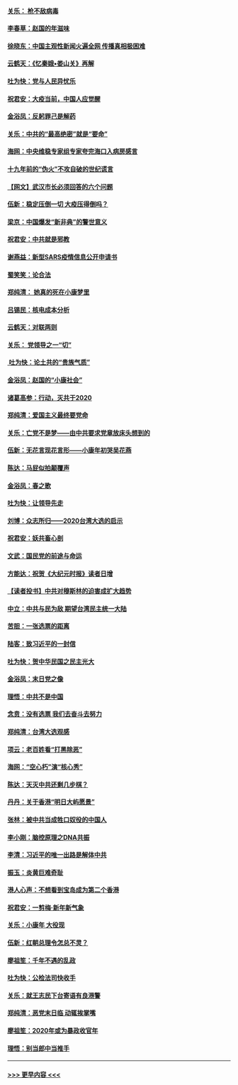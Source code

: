 #### [关乐： 枪不敌病毒](../pages/nsc993/n11826746.md?t=01281731) 
#### [李春草：赵国的年滋味](../pages/nsc993/n11826321.md?t=01281731) 
#### [徐晓东：中国主观性新闻火遍全网 传播真相极困难](../pages/nsc993/n11826508.md?t=01281731) 
#### [云鹤天：《忆秦娥▪娄山关》再解](../pages/nsc993/n11824682.md?t=01281731) 
#### [吐为快：党与人民异忧乐](../pages/nsc993/n11824660.md?t=01281731) 
#### [祝君安：大疫当前，中国人应觉醒](../pages/nsc993/n11821946.md?t=01281731) 
#### [金浴凤：反躬罪己是解药](../pages/nsc993/n11820280.md?t=01281731) 
#### [关乐：中共的“最高绝密”就是“要命”](../pages/nsc993/n11816946.md?t=01281731) 
#### [海网：中央维稳专家组专家夸完海口入病房感言](../pages/nsc993/n11815138.md?t=01281731) 
#### [十九年前的“伪火”不攻自破的世纪谎言](../pages/nsc993/n11813238.md?t=01281731) 
#### [【网文】武汉市长必须回答的六个问题](../pages/nsc993/n11813848.md?t=01281731) 
#### [伍新：稳定压倒一切 大疫压得倒吗？](../pages/nsc993/n11812634.md?t=01281731) 
#### [梁京：中国爆发“新非典”的警世意义](../pages/nsc993/n11812554.md?t=01281731) 
#### [祝君安：中共就是邪教](../pages/nsc993/n11812431.md?t=01281731) 
#### [谢燕益：新型SARS疫情信息公开申请书](../pages/nsc993/n11808840.md?t=01281731) 
#### [蜀笑笑：论合法](../pages/nsc993/n11808064.md?t=01281731) 
#### [郑纯清： 她真的死在小康梦里](../pages/nsc993/n11806623.md?t=01281731) 
#### [吕锡民：核电成本分析](../pages/nsc993/n11806284.md?t=01281731) 
#### [云鹤天：对联两则](../pages/nsc993/n11805957.md?t=01281731) 
#### [关乐： 党领导之一“切”](../pages/nsc993/n11804505.md?t=01281731) 
#### [ 吐为快：论土共的“贵族气质”](../pages/nsc993/n11804490.md?t=01281731) 
#### [金浴凤：赵国的“小康社会”](../pages/nsc993/n11804452.md?t=01281731) 
#### [诸葛高参：行动，灭共于2020](../pages/nsc993/n11804120.md?t=01281731) 
#### [郑纯清：爱国主义最终要党命](../pages/nsc993/n11802197.md?t=01281731) 
#### [关乐：亡党不是梦——由中共要求党章放床头想到的](../pages/nsc993/n11802156.md?t=01281731) 
#### [伍新：无花言现花言形——小康年初哭吴花燕](../pages/nsc993/n11800044.md?t=01281731) 
#### [陈达：马屁似拍颠覆声](../pages/nsc993/n11800010.md?t=01281731) 
#### [金浴凤：春之歌](../pages/nsc993/n11797687.md?t=01281731) 
#### [吐为快：让领导先走](../pages/nsc993/n11797512.md?t=01281731) 
#### [刘博：众志所归——2020台湾大选的启示](../pages/nsc993/n11796878.md?t=01281731) 
#### [祝君安：妖共畜心剖](../pages/nsc993/n11794273.md?t=01281731) 
#### [文武：国民党的前途与命运](../pages/nsc993/n11794198.md?t=01281731) 
#### [方能达：祝贺《大纪元时报》读者日增](../pages/nsc993/n11793807.md?t=01281731) 
#### [【读者投书】中共对穆斯林的迫害成扩大趋势](../pages/nsc993/n11791371.md?t=01281731) 
#### [中立：中共与民为敌 期望台湾民主统一大陆](../pages/nsc993/n11790392.md?t=01281731) 
#### [苦胆：一张选票的距离](../pages/nsc993/n11788914.md?t=01281731) 
#### [陆客：致习近平的一封信](../pages/nsc993/n11788867.md?t=01281731) 
#### [吐为快：贺中华民国之民主光大](../pages/nsc993/n11788618.md?t=01281731) 
#### [金浴凤：末日党之像](../pages/nsc993/n11787475.md?t=01281731) 
#### [理悟：中共不是中国](../pages/nsc993/n11787463.md?t=01281731) 
#### [念贲：没有选票  我们去奋斗去努力](../pages/nsc993/n11787398.md?t=01281731) 
#### [郑纯清：台湾大选观感](../pages/nsc993/n11786210.md?t=01281731) 
#### [项云：老百姓看“打黑除恶”](../pages/nsc993/n11785398.md?t=01281731) 
#### [海网：“空心朽”演“核心秀”](../pages/nsc993/n11783874.md?t=01281731) 
#### [陈达：天灭中共还剩几步棋？](../pages/nsc993/n11783719.md?t=01281731) 
#### [丹丹：关于香港“明日大屿愿景”](../pages/nsc993/n11783273.md?t=01281731) 
#### [张林：被中共当成牲口奴役的中国人](../pages/nsc993/n11782397.md?t=01281731) 
#### [李小刚：脑控原理之DNA共振](../pages/nsc993/n11780962.md?t=01281731) 
#### [李清：习近平的唯一出路是解体中共](../pages/nsc993/n11780866.md?t=01281731) 
#### [振玉：炎黄巨难奇耻](../pages/nsc993/n11779632.md?t=01281731) 
#### [港人心声：不想看到宝岛成为第二个香港](../pages/nsc993/n11778817.md?t=01281731) 
#### [祝君安：一剪梅‧新年新气象](../pages/nsc993/n11776340.md?t=01281731) 
#### [关乐：小康年 大役现](../pages/nsc993/n11774213.md?t=01281731) 
#### [伍新：红朝总理令怎总不灵？](../pages/nsc993/n11770813.md?t=01281731) 
#### [廖祖笙：千年不遇的乱政](../pages/nsc993/n11770373.md?t=01281731) 
#### [吐为快：公检法司快收手](../pages/nsc993/n11770359.md?t=01281731) 
#### [关乐：就王志民下台寄语有良港警](../pages/nsc993/n11769903.md?t=01281731) 
#### [郑纯清：恶党末日临 动辄挨掌嘴](../pages/nsc993/n11769356.md?t=01281731) 
#### [廖祖笙：2020年或为暴政收官年](../pages/nsc993/n11768216.md?t=01281731) 
#### [理悟：别当郎中当推手](../pages/nsc993/n11768243.md?t=01281731) 

----
#### [ >>> 更早内容 <<< ](../indexes/nsc993-earlier.md)

